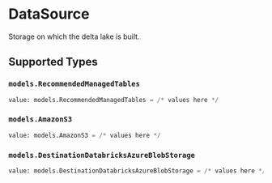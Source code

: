 # DataSource

Storage on which the delta lake is built.


## Supported Types

### `models.RecommendedManagedTables`

```python
value: models.RecommendedManagedTables = /* values here */
```

### `models.AmazonS3`

```python
value: models.AmazonS3 = /* values here */
```

### `models.DestinationDatabricksAzureBlobStorage`

```python
value: models.DestinationDatabricksAzureBlobStorage = /* values here */
```

